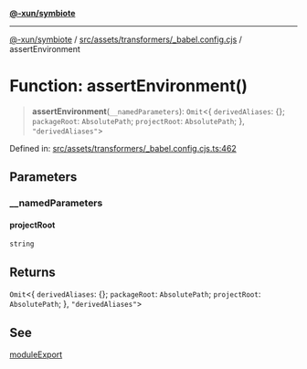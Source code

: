 [**@-xun/symbiote**](../../../../../README.md)

***

[@-xun/symbiote](../../../../../README.md) / [src/assets/transformers/\_babel.config.cjs](../README.md) / assertEnvironment

# Function: assertEnvironment()

> **assertEnvironment**(`__namedParameters`): `Omit`\<\{ `derivedAliases`: \{\}; `packageRoot`: `AbsolutePath`; `projectRoot`: `AbsolutePath`; \}, `"derivedAliases"`\>

Defined in: [src/assets/transformers/\_babel.config.cjs.ts:462](https://github.com/Xunnamius/symbiote/blob/03c423f753693df61565a1f49d80cc0f6cc503f1/src/assets/transformers/_babel.config.cjs.ts#L462)

## Parameters

### \_\_namedParameters

#### projectRoot

`string`

## Returns

`Omit`\<\{ `derivedAliases`: \{\}; `packageRoot`: `AbsolutePath`; `projectRoot`: `AbsolutePath`; \}, `"derivedAliases"`\>

## See

[moduleExport](moduleExport.md)
